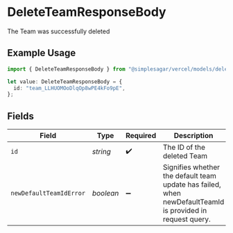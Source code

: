 # DeleteTeamResponseBody

The Team was successfully deleted

## Example Usage

```typescript
import { DeleteTeamResponseBody } from "@simplesagar/vercel/models/deleteteamop.js";

let value: DeleteTeamResponseBody = {
  id: "team_LLHUOMOoDlqOp8wPE4kFo9pE",
};
```

## Fields

| Field                                                                                                     | Type                                                                                                      | Required                                                                                                  | Description                                                                                               | Example                                                                                                   |
| --------------------------------------------------------------------------------------------------------- | --------------------------------------------------------------------------------------------------------- | --------------------------------------------------------------------------------------------------------- | --------------------------------------------------------------------------------------------------------- | --------------------------------------------------------------------------------------------------------- |
| `id`                                                                                                      | *string*                                                                                                  | :heavy_check_mark:                                                                                        | The ID of the deleted Team                                                                                | team_LLHUOMOoDlqOp8wPE4kFo9pE                                                                             |
| `newDefaultTeamIdError`                                                                                   | *boolean*                                                                                                 | :heavy_minus_sign:                                                                                        | Signifies whether the default team update has failed, when newDefaultTeamId is provided in request query. | true                                                                                                      |
